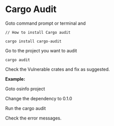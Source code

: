 # Cargo Audit

Goto command prompt or terminal and&#x20;

```
// How to install Cargo audit

cargo install cargo-audit
```

Go to the project you want to audit

```
cargo audit
```

Check the Vulnerable crates and fix as suggested.

**Example:**

Goto osinfo project

Change the dependency to  0.1.0

Run the cargo audit

Check the error messages.

